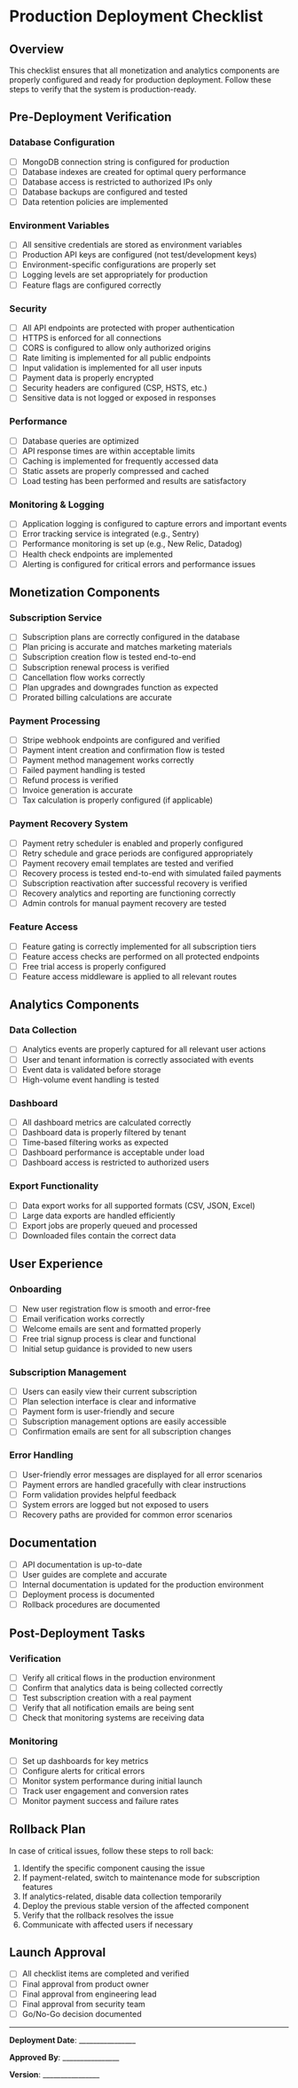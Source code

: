 # Production Deployment Checklist

## Overview

This checklist ensures that all monetization and analytics components are properly configured and ready for production deployment. Follow these steps to verify that the system is production-ready.

## Pre-Deployment Verification

### Database Configuration

- [ ] MongoDB connection string is configured for production
- [ ] Database indexes are created for optimal query performance
- [ ] Database access is restricted to authorized IPs only
- [ ] Database backups are configured and tested
- [ ] Data retention policies are implemented

### Environment Variables

- [ ] All sensitive credentials are stored as environment variables
- [ ] Production API keys are configured (not test/development keys)
- [ ] Environment-specific configurations are properly set
- [ ] Logging levels are set appropriately for production
- [ ] Feature flags are configured correctly

### Security

- [ ] All API endpoints are protected with proper authentication
- [ ] HTTPS is enforced for all connections
- [ ] CORS is configured to allow only authorized origins
- [ ] Rate limiting is implemented for all public endpoints
- [ ] Input validation is implemented for all user inputs
- [ ] Payment data is properly encrypted
- [ ] Security headers are configured (CSP, HSTS, etc.)
- [ ] Sensitive data is not logged or exposed in responses

### Performance

- [ ] Database queries are optimized
- [ ] API response times are within acceptable limits
- [ ] Caching is implemented for frequently accessed data
- [ ] Static assets are properly compressed and cached
- [ ] Load testing has been performed and results are satisfactory

### Monitoring & Logging

- [ ] Application logging is configured to capture errors and important events
- [ ] Error tracking service is integrated (e.g., Sentry)
- [ ] Performance monitoring is set up (e.g., New Relic, Datadog)
- [ ] Health check endpoints are implemented
- [ ] Alerting is configured for critical errors and performance issues

## Monetization Components

### Subscription Service

- [ ] Subscription plans are correctly configured in the database
- [ ] Plan pricing is accurate and matches marketing materials
- [ ] Subscription creation flow is tested end-to-end
- [ ] Subscription renewal process is verified
- [ ] Cancellation flow works correctly
- [ ] Plan upgrades and downgrades function as expected
- [ ] Prorated billing calculations are accurate

### Payment Processing

- [ ] Stripe webhook endpoints are configured and verified
- [ ] Payment intent creation and confirmation flow is tested
- [ ] Payment method management works correctly
- [ ] Failed payment handling is tested
- [ ] Refund process is verified
- [ ] Invoice generation is accurate
- [ ] Tax calculation is properly configured (if applicable)

### Payment Recovery System

- [ ] Payment retry scheduler is enabled and properly configured
- [ ] Retry schedule and grace periods are configured appropriately
- [ ] Payment recovery email templates are tested and verified
- [ ] Recovery process is tested end-to-end with simulated failed payments
- [ ] Subscription reactivation after successful recovery is verified
- [ ] Recovery analytics and reporting are functioning correctly
- [ ] Admin controls for manual payment recovery are tested

### Feature Access

- [ ] Feature gating is correctly implemented for all subscription tiers
- [ ] Feature access checks are performed on all protected endpoints
- [ ] Free trial access is properly configured
- [ ] Feature access middleware is applied to all relevant routes

## Analytics Components

### Data Collection

- [ ] Analytics events are properly captured for all relevant user actions
- [ ] User and tenant information is correctly associated with events
- [ ] Event data is validated before storage
- [ ] High-volume event handling is tested

### Dashboard

- [ ] All dashboard metrics are calculated correctly
- [ ] Dashboard data is properly filtered by tenant
- [ ] Time-based filtering works as expected
- [ ] Dashboard performance is acceptable under load
- [ ] Dashboard access is restricted to authorized users

### Export Functionality

- [ ] Data export works for all supported formats (CSV, JSON, Excel)
- [ ] Large data exports are handled efficiently
- [ ] Export jobs are properly queued and processed
- [ ] Downloaded files contain the correct data

## User Experience

### Onboarding

- [ ] New user registration flow is smooth and error-free
- [ ] Email verification works correctly
- [ ] Welcome emails are sent and formatted properly
- [ ] Free trial signup process is clear and functional
- [ ] Initial setup guidance is provided to new users

### Subscription Management

- [ ] Users can easily view their current subscription
- [ ] Plan selection interface is clear and informative
- [ ] Payment form is user-friendly and secure
- [ ] Subscription management options are easily accessible
- [ ] Confirmation emails are sent for all subscription changes

### Error Handling

- [ ] User-friendly error messages are displayed for all error scenarios
- [ ] Payment errors are handled gracefully with clear instructions
- [ ] Form validation provides helpful feedback
- [ ] System errors are logged but not exposed to users
- [ ] Recovery paths are provided for common error scenarios

## Documentation

- [ ] API documentation is up-to-date
- [ ] User guides are complete and accurate
- [ ] Internal documentation is updated for the production environment
- [ ] Deployment process is documented
- [ ] Rollback procedures are documented

## Post-Deployment Tasks

### Verification

- [ ] Verify all critical flows in the production environment
- [ ] Confirm that analytics data is being collected correctly
- [ ] Test subscription creation with a real payment
- [ ] Verify that all notification emails are being sent
- [ ] Check that monitoring systems are receiving data

### Monitoring

- [ ] Set up dashboards for key metrics
- [ ] Configure alerts for critical errors
- [ ] Monitor system performance during initial launch
- [ ] Track user engagement and conversion rates
- [ ] Monitor payment success and failure rates

## Rollback Plan

In case of critical issues, follow these steps to roll back:

1. Identify the specific component causing the issue
2. If payment-related, switch to maintenance mode for subscription features
3. If analytics-related, disable data collection temporarily
4. Deploy the previous stable version of the affected component
5. Verify that the rollback resolves the issue
6. Communicate with affected users if necessary

## Launch Approval

- [ ] All checklist items are completed and verified
- [ ] Final approval from product owner
- [ ] Final approval from engineering lead
- [ ] Final approval from security team
- [ ] Go/No-Go decision documented

---

**Deployment Date**: ________________

**Approved By**: ________________

**Version**: ________________
